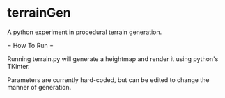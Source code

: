 terrainGen
==========

A python experiment in procedural terrain generation.

= How To Run =

Running terrain.py will generate a heightmap and render it using python's TKinter. 

Parameters are currently hard-coded, but can be edited to change the manner of generation.
